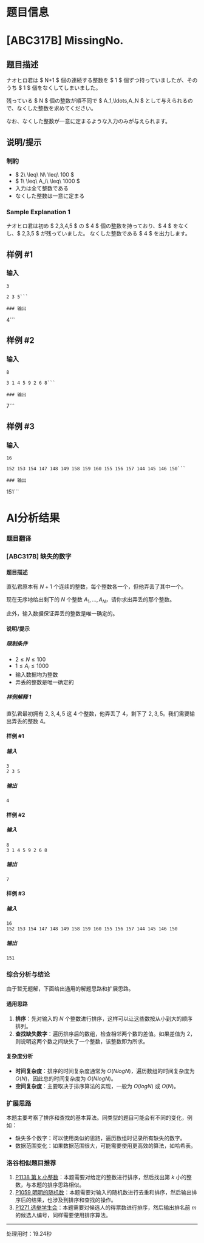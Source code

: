 # 题目信息

# [ABC317B] MissingNo.

## 题目描述

[problemUrl]: https://atcoder.jp/contests/abc317/tasks/abc317_b

ナオヒロ君は $ N+1 $ 個の連続する整数を $ 1 $ 個ずつ持っていましたが、そのうち $ 1 $ 個をなくしてしまいました。

残っている $ N $ 個の整数が順不同で $ A_1,\ldots,A_N $ として与えられるので、なくした整数を求めてください。

なお、なくした整数が一意に定まるような入力のみが与えられます。

## 说明/提示

### 制約

- $ 2\ \leq\ N\ \leq\ 100 $
- $ 1\ \leq\ A_i\ \leq\ 1000 $
- 入力は全て整数である
- なくした整数は一意に定まる
 
### Sample Explanation 1

ナオヒロ君は初め $ 2,3,4,5 $ の $ 4 $ 個の整数を持っており、$ 4 $ をなくし、$ 2,3,5 $ が残っていました。 なくした整数である $ 4 $ を出力します。

## 样例 #1

### 输入

```
3

2 3 5```

### 输出

```
4```

## 样例 #2

### 输入

```
8

3 1 4 5 9 2 6 8```

### 输出

```
7```

## 样例 #3

### 输入

```
16

152 153 154 147 148 149 158 159 160 155 156 157 144 145 146 150```

### 输出

```
151```

# AI分析结果

### 题目翻译
### [ABC317B] 缺失的数字

#### 题目描述
[problemUrl]: https://atcoder.jp/contests/abc317/tasks/abc317_b

直弘君原本有 $N + 1$ 个连续的整数，每个整数各一个，但他弄丢了其中一个。

现在无序地给出剩下的 $N$ 个整数 $A_1,\ldots,A_N$，请你求出弄丢的那个整数。

此外，输入数据保证弄丢的整数是唯一确定的。

#### 说明/提示
##### 限制条件
- $2 \leq N \leq 100$
- $1 \leq A_i \leq 1000$
- 输入数据均为整数
- 弄丢的整数是唯一确定的

##### 样例解释 1
直弘君最初拥有 $2,3,4,5$ 这 $4$ 个整数，他弄丢了 $4$，剩下了 $2,3,5$。我们需要输出弄丢的整数 $4$。

#### 样例 #1
##### 输入
```
3
2 3 5
```
##### 输出
```
4
```

#### 样例 #2
##### 输入
```
8
3 1 4 5 9 2 6 8
```
##### 输出
```
7
```

#### 样例 #3
##### 输入
```
16
152 153 154 147 148 149 158 159 160 155 156 157 144 145 146 150
```
##### 输出
```
151
```

### 综合分析与结论
由于暂无题解，下面给出通用的解题思路和扩展思路。

#### 通用思路
1. **排序**：先对输入的 $N$ 个整数进行排序，这样可以让这些数按从小到大的顺序排列。
2. **查找缺失数字**：遍历排序后的数组，检查相邻两个数的差值。如果差值为 $2$，则说明这两个数之间缺失了一个整数，该整数即为所求。

#### 复杂度分析
- **时间复杂度**：排序的时间复杂度通常为 $O(N log N)$，遍历数组的时间复杂度为 $O(N)$，因此总的时间复杂度为 $O(N log N)$。
- **空间复杂度**：主要取决于排序算法的实现，一般为 $O(log N)$ 或 $O(N)$。

### 扩展思路
本题主要考察了排序和查找的基本算法。同类型的题目可能会有不同的变化，例如：
- 缺失多个数字：可以使用类似的思路，遍历数组时记录所有缺失的数字。
- 数据范围变化：如果数据范围很大，可能需要使用更高效的算法，如哈希表。

### 洛谷相似题目推荐
1. [P1138 第 k 小整数](https://www.luogu.com.cn/problem/P1138)：本题需要对给定的整数进行排序，然后找出第 $k$ 小的整数，与本题的排序思路相似。
2. [P1059 明明的随机数](https://www.luogu.com.cn/problem/P1059)：本题需要对输入的随机数进行去重和排序，然后输出排序后的结果，也涉及到排序和查找的操作。
3. [P1271 选举学生会](https://www.luogu.com.cn/problem/P1271)：本题需要对候选人的得票数进行排序，然后输出排名前 $m$ 的候选人编号，同样需要使用排序算法。

---
处理用时：19.24秒